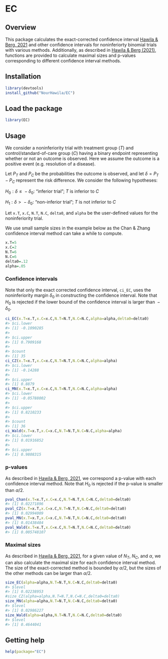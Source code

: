 
<!-- README.md is generated from README.Rmd. Please edit that file -->

# EC

## Overview

This package calculates the exact-corrected confidence interval [Hawila
& Berg, 2021](https://arxiv.org/pdf/2104.04660.pdf) and other confidence
intervals for noninferiorty binomial trials with various methods.
Additionally, as described in [Hawila & Berg
(2021)](https://arxiv.org/pdf/2104.04660.pdf), functions are provided to
calculate maximal sizes and p-values corresponding to different
confidence interval methods.

## Installation

``` r
library(devtools)
install_github("NourHawila/EC")
```

## Load the package

``` r
library(EC)
```

## Usage

We consider a noninferiority trial with treatment group (*T*) and
control/standard-of-care group (*C*) having a binary endpoint
representing whether or not an outcome is observed. Here we assume the
outcome is a positive event (e.g. resolution of a disease).

Let *P*<sub>*T*</sub> and *P*<sub>*C*</sub> be the probabilities the
outcome is observed, and let *δ* = *P*<sub>*T*</sub> − *P*<sub>*C*</sub>
represent the risk difference. We consider the following hypotheses:

*H*<sub>0</sub> : *δ* ≤  − *δ*<sub>0</sub>: “inferior trial”; *T* is
inferior to *C*

*H*<sub>1</sub> : *δ* &gt;  − *δ*<sub>0</sub>: “non-inferior trial”; *T*
is not inferior to *C*

Let `x.T`, `x.C`, `N.T`, `N.C`, `delta0`, and `alpha` be the
user-defined values for the noninferiority trial.

We use small sample sizes in the example below as the Chan & Zhang
confidence interval method can take a while to compute.

``` r
x.T=5
x.C=2
N.T=6
N.C=6  
delta0=.12
alpha=.05
```

### Confidence intervals

Note that only the exact corrected confidence interval, `ci_EC`, uses
the noninferiority margin *δ*<sub>0</sub> in constructing the confidence
interval. Note that *H*<sub>0</sub> is rejected if the lower bound of
the confidence interval is larger than  − *δ*<sub>0</sub>.

``` r
ci_EC(x.T=x.T,x.C=x.C,N.T=N.T,N.C=N.C,alpha=alpha,delta0=delta0)
#> $ci.lower
#> [1] -0.1090285
#> 
#> $ci.upper
#> [1] 0.7909168
#> 
#> $count
#> [1] 35
ci_CZ(x.T=x.T,x.C=x.C,N.T=N.T,N.C=N.C,alpha=alpha)
#> $ci.lower
#> [1] -0.14288
#> 
#> $ci.upper
#> [1] 0.8879
ci_MN(x.T=x.T,x.C=x.C,N.T=N.T,N.C=N.C,alpha=alpha)
#> $ci.lower
#> [1] -0.05788002
#> 
#> $ci.upper
#> [1] 0.8210233
#> 
#> $count
#> [1] 36
ci_Wald(x.T=x.T,x.C=x.C,N.T=N.T,N.C=N.C,alpha=alpha)
#> $ci.lower
#> [1] 0.01916852
#> 
#> $ci.upper
#> [1] 0.9808315
```

### p-values

As described in [Hawila & Berg,
2021](https://arxiv.org/pdf/2104.04660.pdf), we correspond a p-value
with each confidence interval method. Note that *H*<sub>0</sub> is
rejected if the p-value is smaller than *α*/2.

``` r
pval_Chan(x.T=x.T,x.C=x.C,N.T=N.T,N.C=N.C,delta0=delta0)
#> [1] 0.02271896
pval_CZ(x.T=x.T,x.C=x.C,N.T=N.T,N.C=N.C,delta0=delta0)
#> [1] 0.02994009
pval_MN(x.T=x.T,x.C=x.C,N.T=N.T,N.C=N.C,delta0=delta0)
#> [1] 0.01438484
pval_Wald(x.T=x.T,x.C=x.C,N.T=N.T,N.C=N.C,delta0=delta0)
#> [1] 0.005748107
```

### Maximal sizes

As described in [Hawila & Berg,
2021](https://arxiv.org/pdf/2104.04660.pdf), for a given value of
*N*<sub>*T*</sub>, *N*<sub>*C*</sub>, and *α*, we can also calculate the
maximal size for each confidence interval method. The size of the
exact-corrected method is bounded by *α*/2, but the sizes of the other
methods can be larger than *α*/2.

``` r
size_EC(alpha=alpha,N.T=N.T,N.C=N.C,delta0=delta0)
#> $level
#> [1] 0.02238953
#size_CZ(alpha=alpha,N.T=N.T,N.C=N.C,delta0=delta0)
size_MN(alpha=alpha,N.T=N.T,N.C=N.C,delta0=delta0)
#> $level
#> [1] 0.02986227
size_Wald(alpha=alpha,N.T=N.T,N.C=N.C,delta0=delta0)
#> $level
#> [1] 0.4644041
```

## Getting help

``` r
help(package="EC")
```
